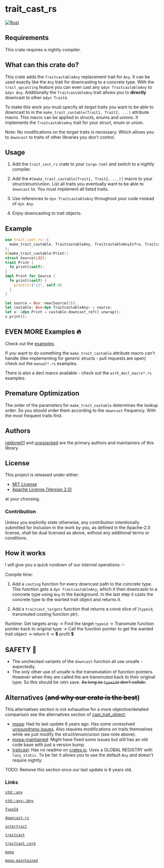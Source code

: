 trait_cast_rs
=========================

[![Rust](https://github.com/raldone01/trait_cast_rs/actions/workflows/rust.yml/badge.svg)](https://github.com/raldone01/trait_cast_rs/actions/workflows/rust.yml)

<!-- The rest of this section comes straight from the crate docs from the source. -->

Requirements
------------

This crate requires a nightly compiler.

What can this crate do?
------------------------

This crate adds the `TraitcastableAny` replacement trait for `Any`.
It can be used exactly like the `Any` trait for downcasting to a concrete type.
With the `trait_upcasting` feature you can even cast any `&dyn TraitcastableAny` to `&dyn Any`.
Additionally the `TraitcastableAny` trait allows you to **directly** downcast to other `&dyn Trait`s.

To make this work you must specify all *target* traits you want to be able to downcast to in the `make_trait_castable(Trait1, Trait2, ...)` attribute macro.
This macro can be applied to structs, enums and unions.
It implements the `TraitcastableAny` trait for your struct, enum or union.

Note: No modifications on the *target* traits is necessary. Which allows you to `downcast` to traits of other libraries you don't control.

Usage
-----

1. Add the `trait_cast_rs` crate to your `Cargo.toml` and switch to a nightly compiler.

2. Add the `#[make_trait_castable(Trait1, Trait2, ...)]` macro to your struct/enum/union. List all traits you eventually want to be able to `downcast` to. You must implement all listed traits.

3. Use references to `dyn TraitcastableAny` throughout your code instead of `dyn Any`.

4. Enjoy downcasting to trait objects.

Example
-------

```rust
use trait_cast_rs::{
  make_trait_castable, TraitcastableAny, TraitcastableAnyInfra, TraitcastableAnyInfraExt,
};
#[make_trait_castable(Print)]
struct Source(i32);
trait Print {
  fn print(&self);
}
impl Print for Source {
  fn print(&self) {
    println!("{}", self.0)
  }
}

let source = Box::new(Source(5));
let castable: Box<dyn TraitcastableAny> = source;
let x: &dyn Print = castable.downcast_ref().unwrap();
x.print();
```

EVEN MORE Examples 🔥
---------------------

Check out the [examples](https://github.com/raldone01/trait_cast_rs/tree/main/trait_cast_rs/examples).

If you want to do something the `make_trait_castable` attribute macro can't handle (like implementing for generic structs - pull requests are open) check out the `manual*.rs` examples.

There is also a decl marco available - check out the `with_decl_macro*.rs` examples.

Premature Optimization
----------------------

The order of the parameters for `make_trait_castable` determines the lookup order.
So you should order them according to the `downcast` frequency. With the most frequent traits first.

Authors
-------

[raldone01](https://github.com/raldone01) and [onestacked](https://github.com/chriss0612) are the primary authors and maintainers of this library.

License
-------

This project is released under either:

- [MIT License](https://github.com/raldone01/trait_cast_rs/blob/main/LICENSE-MIT)
- [Apache License (Version 2.0)](https://github.com/raldone01/trait_cast_rs/blob/main/LICENSE-APACHE)

at your choosing.

### Contribution

Unless you explicitly state otherwise, any contribution intentionally
submitted for inclusion in the work by you, as defined in the Apache-2.0
license, shall be dual licensed as above, without any additional terms or
conditions.

How it works
------------

I will give you a quick rundown of our *internal* operations: 💦

Compile time:

1. Add a `casting` function for every downcast path to the concrete type.
    This function gets a `dyn TraitcastableAny`, which it then downcasts to a concrete type using `Any` in the background.
    In the last step it casts the concrete type to the wanted trait object and returns it.

2. Add a `traitcast_targets` function that returns a const slice of (`typeid`, transmuted *casting* function ptr).

Runtime: Get targets array -> Find the target `typeid` -> Transmute function pointer back to original type -> Call the function pointer to get the wanted trait object -> return it -> 💲 profit 💲

SAFETY 🏰
---------

* The unchecked variants of the `downcast` function all use unsafe - expectedly.
* The only other use of unsafe is the transmutation of function pointers. However when they are called the are transmuted back to their original type. So this should be `105%` save. ~~As long as `typeid`s don't collide.~~

Alternatives (~~and why our crate is the best~~)
--------------------------------------------

This alternatives section is not exhaustive for a more objective/detailed comparison see the alternatives section of [cast_trait_object](https://crates.io/crates/cast_trait_object#Alternatives).

* [mopa](https://crates.io/crates/mopa): Had its last update 6 years ago. Has some unresolved [unsoundness issues](https://github.com/chris-morgan/mopa/issues/13). Also requires modifications on traits themselves while we just modify the struct/enum/union (see note above).
* [mopa-maintained](https://crates.io/crates/mopa-maintained): Might have fixed some issues but still has an old code base with just a version bump.
* [traitcast](https://crates.io/crates/traitcast): Has no readme on [crates.io](https://crates.io/). Uses a GLOBAL REGISTRY with `lazy_static`. To be fair it allows you to use the default `Any` and doesn't require nightly.

TODO: Remove this section once our last update is 6 years old.

### Links

[`std::any`](https://doc.rust-lang.org/std/any)

[`std::any::Any`](https://doc.rust-lang.org/std/any/trait.Any.html)

[`TypeId`](https://doc.rust-lang.org/std/any/struct.TypeId.html)

[`downcast-rs`](https://crates.io/crates/downcast-rs)

[`intertrait`](https://crates.io/crates/intertrait)

[`traitcast`](https://crates.io/crates/traitcast)

[`traitcast_core`](https://crates.io/crates/traitcast_core)

[`mopa`](https://crates.io/crates/mopa)

[`mopa-maintained`](https://crates.io/crates/mopa-maintained)

